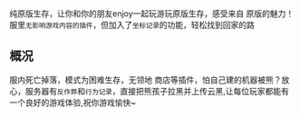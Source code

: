 <iframe frameborder="no" border="0" marginwidth="0" marginheight="0" width="510px" height="250px" scrolling=no src="//play.hmmc.top:2222/iframe.html?ip=play.hmmc.top&port=19133&dark=false&join_open=true"></iframe>

纯原版生存，让你和你的朋友enjoy一起玩游玩原版生存，感受来自
原版的魅力！
服里`无影响游戏内容的插件`，但加入了`坐标记录`的功能，轻松找到回家的路

## 概况
服内死亡掉落，模式为困难生存，无领地 商店等插件，怕自己建的机器被熊？放心，服务器有`反作弊`和`行为记录`，直接把熊孩子拉黑并上传云黑,让每位玩家都能有一个良好的游戏体验,祝你游戏愉快~